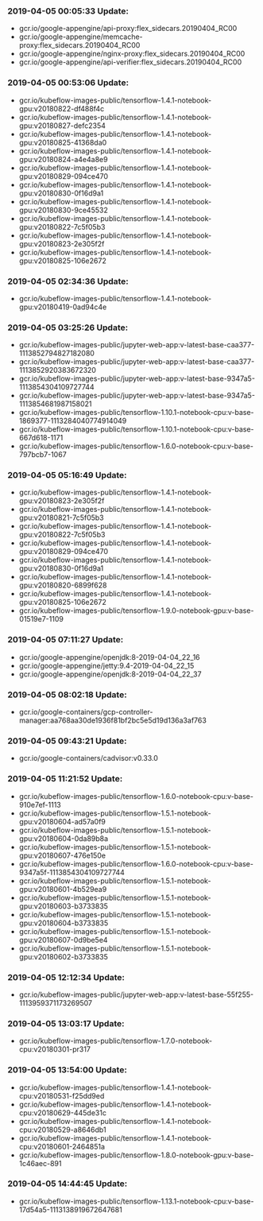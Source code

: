 ### 2019-04-05 00:05:33 Update:

- gcr.io/google-appengine/api-proxy:flex_sidecars.20190404_RC00
- gcr.io/google-appengine/memcache-proxy:flex_sidecars.20190404_RC00
- gcr.io/google-appengine/nginx-proxy:flex_sidecars.20190404_RC00
- gcr.io/google-appengine/api-verifier:flex_sidecars.20190404_RC00
### 2019-04-05 00:53:06 Update:

- gcr.io/kubeflow-images-public/tensorflow-1.4.1-notebook-gpu:v20180822-df488f4c
- gcr.io/kubeflow-images-public/tensorflow-1.4.1-notebook-gpu:v20180827-defc2354
- gcr.io/kubeflow-images-public/tensorflow-1.4.1-notebook-gpu:v20180825-41368da0
- gcr.io/kubeflow-images-public/tensorflow-1.4.1-notebook-gpu:v20180824-a4e4a8e9
- gcr.io/kubeflow-images-public/tensorflow-1.4.1-notebook-gpu:v20180829-094ce470
- gcr.io/kubeflow-images-public/tensorflow-1.4.1-notebook-gpu:v20180830-0f16d9a1
- gcr.io/kubeflow-images-public/tensorflow-1.4.1-notebook-gpu:v20180830-9ce45532
- gcr.io/kubeflow-images-public/tensorflow-1.4.1-notebook-gpu:v20180822-7c5f05b3
- gcr.io/kubeflow-images-public/tensorflow-1.4.1-notebook-gpu:v20180823-2e305f2f
- gcr.io/kubeflow-images-public/tensorflow-1.4.1-notebook-gpu:v20180825-106e2672
### 2019-04-05 02:34:36 Update:

- gcr.io/kubeflow-images-public/tensorflow-1.4.1-notebook-gpu:v20180419-0ad94c4e
### 2019-04-05 03:25:26 Update:

- gcr.io/kubeflow-images-public/jupyter-web-app:v-latest-base-caa377-1113852794827182080
- gcr.io/kubeflow-images-public/jupyter-web-app:v-latest-base-caa377-1113852920383672320
- gcr.io/kubeflow-images-public/jupyter-web-app:v-latest-base-9347a5-1113854304109727744
- gcr.io/kubeflow-images-public/jupyter-web-app:v-latest-base-9347a5-1113854681987158021
- gcr.io/kubeflow-images-public/tensorflow-1.10.1-notebook-cpu:v-base-1869377-1113284040774914049
- gcr.io/kubeflow-images-public/tensorflow-1.10.1-notebook-cpu:v-base-667d618-1171
- gcr.io/kubeflow-images-public/tensorflow-1.6.0-notebook-cpu:v-base-797bcb7-1067
### 2019-04-05 05:16:49 Update:

- gcr.io/kubeflow-images-public/tensorflow-1.4.1-notebook-gpu:v20180823-2e305f2f
- gcr.io/kubeflow-images-public/tensorflow-1.4.1-notebook-gpu:v20180821-7c5f05b3
- gcr.io/kubeflow-images-public/tensorflow-1.4.1-notebook-gpu:v20180822-7c5f05b3
- gcr.io/kubeflow-images-public/tensorflow-1.4.1-notebook-gpu:v20180829-094ce470
- gcr.io/kubeflow-images-public/tensorflow-1.4.1-notebook-gpu:v20180830-0f16d9a1
- gcr.io/kubeflow-images-public/tensorflow-1.4.1-notebook-gpu:v20180820-6899f628
- gcr.io/kubeflow-images-public/tensorflow-1.4.1-notebook-gpu:v20180825-106e2672
- gcr.io/kubeflow-images-public/tensorflow-1.9.0-notebook-gpu:v-base-01519e7-1109
### 2019-04-05 07:11:27 Update:

- gcr.io/google-appengine/openjdk:8-2019-04-04_22_16
- gcr.io/google-appengine/jetty:9.4-2019-04-04_22_15
- gcr.io/google-appengine/openjdk:8-2019-04-04_22_37
### 2019-04-05 08:02:18 Update:

- gcr.io/google-containers/gcp-controller-manager:aa768aa30de1936f81bf2bc5e5d19d136a3af763
### 2019-04-05 09:43:21 Update:

- gcr.io/google-containers/cadvisor:v0.33.0
### 2019-04-05 11:21:52 Update:

- gcr.io/kubeflow-images-public/tensorflow-1.6.0-notebook-cpu:v-base-910e7ef-1113
- gcr.io/kubeflow-images-public/tensorflow-1.5.1-notebook-gpu:v20180604-ad57a0f9
- gcr.io/kubeflow-images-public/tensorflow-1.5.1-notebook-gpu:v20180604-0da89b8a
- gcr.io/kubeflow-images-public/tensorflow-1.5.1-notebook-gpu:v20180607-476e150e
- gcr.io/kubeflow-images-public/tensorflow-1.6.0-notebook-cpu:v-base-9347a5f-1113854304109727744
- gcr.io/kubeflow-images-public/tensorflow-1.5.1-notebook-gpu:v20180601-4b529ea9
- gcr.io/kubeflow-images-public/tensorflow-1.5.1-notebook-gpu:v20180603-b3733835
- gcr.io/kubeflow-images-public/tensorflow-1.5.1-notebook-gpu:v20180604-b3733835
- gcr.io/kubeflow-images-public/tensorflow-1.5.1-notebook-gpu:v20180607-0d9be5e4
- gcr.io/kubeflow-images-public/tensorflow-1.5.1-notebook-gpu:v20180602-b3733835
### 2019-04-05 12:12:34 Update:

- gcr.io/kubeflow-images-public/jupyter-web-app:v-latest-base-55f255-1113959371173269507
### 2019-04-05 13:03:17 Update:

- gcr.io/kubeflow-images-public/tensorflow-1.7.0-notebook-cpu:v20180301-pr317
### 2019-04-05 13:54:00 Update:

- gcr.io/kubeflow-images-public/tensorflow-1.4.1-notebook-cpu:v20180531-f25dd9ed
- gcr.io/kubeflow-images-public/tensorflow-1.4.1-notebook-cpu:v20180629-445de31c
- gcr.io/kubeflow-images-public/tensorflow-1.4.1-notebook-cpu:v20180529-a8646db1
- gcr.io/kubeflow-images-public/tensorflow-1.4.1-notebook-cpu:v20180601-2464851a
- gcr.io/kubeflow-images-public/tensorflow-1.8.0-notebook-gpu:v-base-1c46aec-891
### 2019-04-05 14:44:45 Update:

- gcr.io/kubeflow-images-public/tensorflow-1.13.1-notebook-cpu:v-base-17d54a5-1113138919672647681
